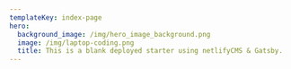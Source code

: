 ```yaml
---
templateKey: index-page
hero:
  background_image: /img/hero_image_background.png
  image: /img/laptop-coding.png
  title: This is a blank deployed starter using netlifyCMS & Gatsby.
---
```



